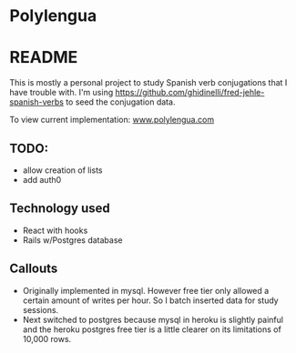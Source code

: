 # Polylengua
# README

This is mostly a personal project to study Spanish verb conjugations that I have trouble with.  I'm using https://github.com/ghidinelli/fred-jehle-spanish-verbs to seed the conjugation data.

To view current implementation: www.polylengua.com

## TODO:
- allow creation of lists
- add auth0

## Technology used
- React with hooks
- Rails w/Postgres database

## Callouts
- Originally implemented in mysql.  However free tier only allowed a certain amount of writes per hour.  So I batch inserted data for study sessions.
- Next switched to postgres because mysql in heroku is slightly painful and the heroku postgres free tier is a little clearer on its limitations of 10,000 rows.
